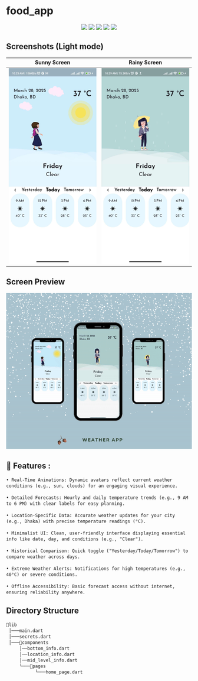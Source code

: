 # food_app
<p align="center">
  <img src="https://img.shields.io/github/stars/SinaSys/flutter_japanese_restaurant_app">
  <img src="https://img.shields.io/github/forks/SinaSys/flutter_japanese_restaurant_app">
  <img src="https://img.shields.io/github/actions/workflow/status/SinaSys/flutter_japanese_restaurant_app/main.yml?label=CI&logo=github">
  <img src="https://img.shields.io/github/v/release/SinaSys/flutter_japanese_restaurant_app?label=Release&logo=semantic-release">
  <img src="https://img.shields.io/github/last-commit/SinaSys/flutter_japanese_restaurant_app?label=Last%20commit">

## Screenshots (Light mode)

Sunny Screen               |  Rainy Screen | 
:-------------------------:|:-------------------------:|
![](https://github.com/JabedJahangir/Weather-App-2/blob/master/screen_shots/b816b357-7089-400d-94ac-428241e04ca2.JPEG?raw=true)|![](https://github.com/JabedJahangir/Weather-App-2/blob/master/screen_shots/0e571ef9-a618-4ddd-9c15-162290d01d0f.JPEG?raw=true)|


## Screen Preview

![](https://github.com/JabedJahangir/Weather-App-2/blob/master/screen_shots/ezgif-7edffd0e6587c9.gif?raw=true)


## 🚀 Features :
```
• Real-Time Animations: Dynamic avatars reflect current weather conditions (e.g., sun, clouds) for an engaging visual experience.

• Detailed Forecasts: Hourly and daily temperature trends (e.g., 9 AM to 6 PM) with clear labels for easy planning.

• Location-Specific Data: Accurate weather updates for your city (e.g., Dhaka) with precise temperature readings (°C).

• Minimalist UI: Clean, user-friendly interface displaying essential info like date, day, and conditions (e.g., "Clear").

• Historical Comparison: Quick toggle ("Yesterday/Today/Tomorrow") to compare weather across days.

• Extreme Weather Alerts: Notifications for high temperatures (e.g., 40°C) or severe conditions.

• Offline Accessibility: Basic forecast access without internet, ensuring reliability anywhere.
```


## Directory Structure
```
📂lib
 │───main.dart  
 │───secrets.dart  
 │───📂components  
     │──bottom_info.dart
     │──location_info.dart
     │──mid_level_info.dart
     └───📂pages
           └───home_page.dart
